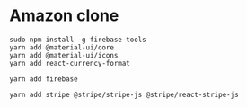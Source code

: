 # Amazon clone

```
sudo npm install -g firebase-tools
yarn add @material-ui/core
yarn add @material-ui/icons
yarn add react-currency-format
```

```
yarn add firebase

```


```
yarn add stripe @stripe/stripe-js @stripe/react-stripe-js
```